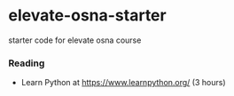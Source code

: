 # elevate-osna-starter
starter code for elevate osna course

### Reading

- Learn Python at <https://www.learnpython.org/> (3 hours)
